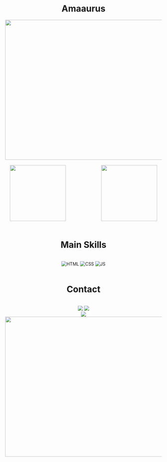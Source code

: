 <h1 align="center">Amaaurus</h1>
<div align="center">
<img height="450em" width="550em" align="center" src="https://media2.giphy.com/media/bJ4TVNYNUympPgcpem/giphy.gif?cid=6c09b952diixl1o3tsubc4yhxbzx2p6v2azhffhli5o13023&ep=v1_internal_gif_by_id&rid=giphy.gif&ct=g"/>
</div>
</br>
  <div align="center">
    <img height="180em" src="https://github-readme-stats.vercel.app/api?username=Amaaurus&show_icons=false&theme=chartreuse-dark&include_all_commits=true&count_private=true"/>
    &nbsp;&nbsp;&nbsp;&nbsp;&nbsp;&nbsp;&nbsp;&nbsp;&nbsp;&nbsp;&nbsp;&nbsp;&nbsp;&nbsp;&nbsp;&nbsp;&nbsp;&nbsp;&nbsp;&nbsp;&nbsp;&nbsp;&nbsp;&nbsp;&nbsp;&nbsp;&nbsp;
    <img height="180em" href="" src="https://github-readme-stats.vercel.app/api/top-langs/?username=Amaaurus&langs_count=16&theme=chartreuse-dark"/>
  </div>
  
</br>

  <div align="center">
<h1>Main Skills</h1>
    
</br>
    <img alt="HTML" src="https://img.shields.io/badge/HTML5-E34F26?style=for-the-badge&logo=html5&logoColor=white"/>
    <img alt="CSS"  src="https://img.shields.io/badge/CSS3-1572B6?style=for-the-badge&logo=css3&logoColor=white"/> 
    <img alt="JS"  src="https://img.shields.io/badge/JavaScript-323330?style=for-the-badge&logo=javascript&logoColor=F7DF1E"/> 
  </div>
  
</br>

  <div align="center">
<h1>Contact</h1>
    
</br>
    <img class="margem" target="_blank" margin="0px 10px 0px 10px" src="https://img.shields.io/badge/ProtonMail-8B89CC?style=for-the-badge&logo=protonmail&logoColor=white"/>
    <a text-decoration="none" target="_blank" href="https://www.instagram.com/amaaurus/"><img margin="0px 10px 0px 10px" target="_blank" 
    src="https://img.shields.io/badge/Instagram-E4405F?style=for-the-badge&logo=instagram&logoColor=white"/>
    </a>
</div>
<div align="center">
  <img src="https://media2.giphy.com/media/TqiwHbFBaZ4ti/giphy.gif?cid=6c09b952qq8j99ynrhrzbnebcseyipcakwyyd73xc7oofhhz&ep=v1_internal_gif_by_id&rid=giphy.gif&ct=g"/>
</div>
<div align="center">
  <img height="450em" width="550em" src="https://cypherneko.io/wp-content/uploads/2023/06/neko-building.gif"/>
</div>
